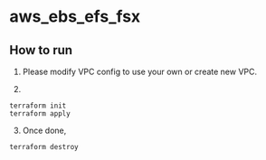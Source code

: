 # aws_ebs_efs_fsx

## How to run

1. Please modify VPC config to use your own or create new VPC.

2. 
```
terraform init
terraform apply
```

3. Once done,

```
terraform destroy
```
